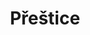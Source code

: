 ---
title: Přeštice # abbreviation, or title. e.g. ČCE
name: Město Přeštice # full name
link: https://www.prestice-mesto.cz/ # link to sponsor website
img: https://www.prestice-mesto.cz/skins/prestice-mesto.cz_lego2/images/crest.png # path to sponsor logo/image
longterm: true # true if supports continuously, false if one-off projects
---